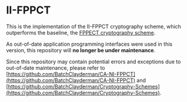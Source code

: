# II-FPPCT

This is the implementation of the II-FPPCT cryptography scheme, which outperforms the baseline, the [FPPECT cryptography scheme](https://github.com/BatchClayderman/FEPPCT). 

As out-of-date application programming interfaces were used in this version, this repository will **no longer be under maintenance**. 

Since this repository may contain potential errors and exceptions due to out-of-date maintenance, please refer to [https://github.com/BatchClayderman/CA-NI-FPPCT](https://github.com/BatchClayderman/CA-NI-FPPCT) and [https://github.com/BatchClayderman/Cryptography-Schemes](https://github.com/BatchClayderman/Cryptography-Schemes). 
